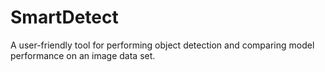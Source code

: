 # SmartDetect

A user-friendly tool for performing object detection and comparing model performance on an image data set.
